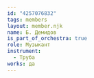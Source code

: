 ```yaml
---
id: "4257076832"
tags: members
layout: member.njk
name: Б. Демидов
is_part_of_orchestra: true
role: Музыкант
instrument:
  - Труба
works: да
---
```

